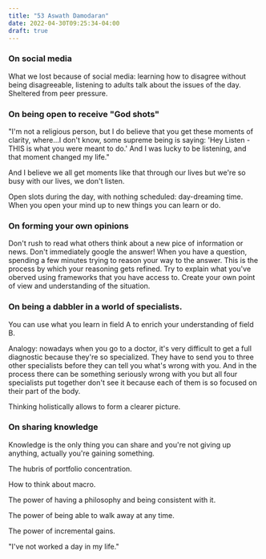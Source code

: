 ```yaml
---
title: "53 Aswath Damodaran"
date: 2022-04-30T09:25:34-04:00
draft: true
---
```


### On social media

What we lost because of social media: learning how to disagree without being disagreeable, listening to adults talk about the issues of the day. Sheltered from peer pressure.

### On being open to receive "God shots"

"I'm not a religious person, but I do believe that you get these moments of clarity, where...I don't know, some supreme being is saying: 'Hey Listen - THIS is what you were meant to do.' And I was lucky to be listening, and that moment changed my life."

And I believe we all get moments like that through our lives but we're so busy with our lives, we don't listen.

Open slots during the day, with nothing scheduled: day-dreaming time. When you open your mind up to new things you can learn or do. 

### On forming your own opinions

Don't rush to read what others think about a new pice of information or news. Don't immediately google the answer! When you have a question, spending a few minutes trying to reason your way to the answer. This is the process by which your reasoning gets refined. Try to explain what you've oberved using frameworks that you have access to. Create your own point of view and understanding of the situation.

### On being a dabbler in a world of specialists.

You can use what you learn in field A to enrich your understanding of field B. 

Analogy: nowadays when you go to a doctor, it's very difficult to get a full diagnostic because they're so specialized. They have to send you to three other specialists before they can tell you what's wrong with you. And in the process there can be something seriously wrong with you but all four specialists put together don't see it because each of them is so focused on their part of the body.

Thinking holistically allows to form a clearer picture.

### 



### On sharing knowledge

Knowledge is the only thing you can share and you're not giving up anything, actually you're gaining something.

The hubris of portfolio concentration.

How to think about macro.

The power of having a philosophy and being consistent with it.

The power of being able to walk away at any time.

The power of incremental gains.

"I've not worked a day in my life."
